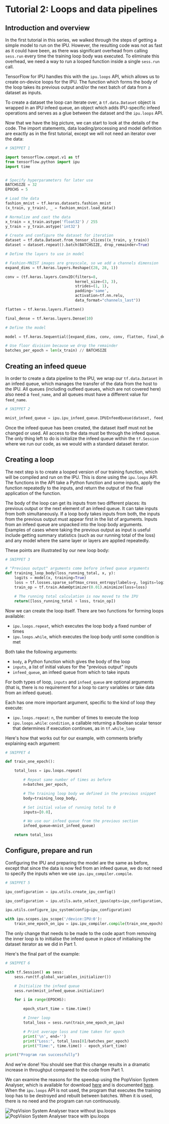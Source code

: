 # Tutorial 2: Loops and data pipelines

## Introduction and overview

In the first tutorial in this series, we walked through the steps of getting a simple model to run on the IPU. However, the resulting code was not as fast as it could have been, as there was significant overhead from calling `sess.run` every time the training loop body was executed. To eliminate this overhead, we need a way to run a looped function inside a single `sess.run` call.

TensorFlow for IPU handles this with the `ipu.loops` API, which allows us to create on-device loops for the IPU. The function which forms the body of the loop takes its previous output and/or the next batch of data from a dataset as inputs. 

To create a dataset the loop can iterate over, a `tf.data.Dataset` object is wrapped in an IPU infeed queue, an object which adds IPU-specific infeed operations and serves as a glue between the dataset and the `ipu.loops` API.

Now that we have the big picture, we can start to look at the details of the code. The import statements, data loading/processing and model definition are exactly as in the first tutorial, except we will not need an iterator over the data:

```python
# SNIPPET 1

import tensorflow.compat.v1 as tf
from tensorflow.python import ipu
import time


# Specify hyperparameters for later use
BATCHSIZE = 32
EPOCHS = 5

# Load the data
fashion_mnist = tf.keras.datasets.fashion_mnist
(x_train, y_train), _ = fashion_mnist.load_data()

# Normalize and cast the data
x_train = x_train.astype('float32') / 255
y_train = y_train.astype('int32')

# Create and configure the dataset for iteration
dataset = tf.data.Dataset.from_tensor_slices((x_train, y_train))
dataset = dataset.repeat().batch(BATCHSIZE, drop_remainder=True)

# Define the layers to use in model

# Fashion-MNIST images are greyscale, so we add a channels dimension
expand_dims = tf.keras.layers.Reshape((28, 28, 1))

conv = (tf.keras.layers.Conv2D(filters=8,
                               kernel_size=(3, 3),
                               strides=(1, 1),
                               padding='same',
                               activation=tf.nn.relu,
                               data_format="channels_last"))

flatten = tf.keras.layers.Flatten()

final_dense = tf.keras.layers.Dense(10)

# Define the model

model = tf.keras.Sequential([expand_dims, conv, conv, flatten, final_dense])

# Use floor division because we drop the remainder
batches_per_epoch = len(x_train) // BATCHSIZE
```

## Creating an infeed queue

In order to create a data pipeline to the IPU, we wrap our `tf.data.Dataset` in an infeed queue, which manages the transfer of the data from the host to the IPU. All queues (including outfeed queues, which are not covered here) also need a `feed_name`, and all queues must have a different value for `feed_name`.

```python
# SNIPPET 2

mnist_infeed_queue = ipu.ipu_infeed_queue.IPUInfeedQueue(dataset, feed_name="mnist_data")
```

Once the infeed queue has been created, the dataset itself must not be changed or used. All access to the data must be through the infeed queue. The only thing left to do is initialize the infeed queue within the `tf.Session` where we run our code, as we would with a standard dataset iterator.


## Creating a loop

The next step is to create a looped version of our training function, which will be compiled and run on the IPU. This is done using the `ipu.loops` API. The functions in the API take a Python function and some inputs, apply the function repeatedly to the inputs, and return the output of the final application of the function.

The body of the loop can get its inputs from two different places: its previous output or the next element of an infeed queue. It can take inputs from both simultaneously. If a loop body takes inputs from both, the inputs from the previous output must appear first in the list of arguments. Inputs from an infeed queue are unpacked into the loop body arguments. Examples of cases where taking the previous output as input is useful include getting summary statistics (such as our running total of the loss) and any model where the same layer or layers are applied repeatedly.

These points are illustrated by our new loop body:

```python
# SNIPPET 3

# "Previous output" arguments come before infeed queue arguments
def training_loop_body(loss_running_total, x, y):
    logits = model(x, training=True)
    loss = tf.losses.sparse_softmax_cross_entropy(labels=y, logits=logits)
    train_op = tf.train.AdamOptimizer(0.01).minimize(loss=loss)

    # The running total calculation is now moved to the IPU
    return([loss_running_total + loss, train_op])
```



Now we can create the loop itself. There are two functions for forming loops available: 
- `ipu.loops.repeat`, which executes the loop body a fixed number of times
- `ipu.loops.while`, which executes the loop body until some condition is met

Both take the following arguments:

- `body`, a Python function which gives the body of the loop
- `inputs`, a list of initial values for the "previous output" inputs
- `infeed_queue`, an infeed queue from which to take inputs

For both types of loop, `inputs` and `infeed_queue` are optional arguments (that is, there is no requirement for a loop to carry variables or take data from an infeed queue). 

Each has one more important argument, specific to the kind of loop they execute:

- `ipu.loops.repeat`: `n`, the number of times to execute the loop
- `ipu.loops.while`: `condition`, a callable returning a Boolean scalar tensor that determines if execution continues, as in `tf.while_loop`

Here's how that works out for our example, with comments briefly explaining each argument:

```python
# SNIPPET 4

def train_one_epoch():

    total_loss = ipu.loops.repeat(

        # Repeat same number of times as before
        n=batches_per_epoch,

        # The training loop body we defined in the previous snippet
        body=training_loop_body,

        # Set initial value of running total to 0
        inputs=[0.0],

        # We use our infeed queue from the previous section
        infeed_queue=mnist_infeed_queue)

    return total_loss
```  

## Configure, prepare and run

Configuring the IPU and preparing the model are the same as before, except that since the data is now fed from an infeed queue, we do not need to specify the inputs when we use `ipu.ipu_compiler.compile`.


```python
# SNIPPET 5

ipu_configuration = ipu.utils.create_ipu_config()

ipu_configuration = ipu.utils.auto_select_ipus(opts=ipu_configuration, num_ipus=1)

ipu.utils.configure_ipu_system(config=ipu_configuration)

with ipu.scopes.ipu_scope('/device:IPU:0'):
    train_one_epoch_on_ipu = ipu.ipu_compiler.compile(train_one_epoch)
```

The only change that needs to be made to the code apart from removing the inner loop is to initialise the infeed queue in place of initialising the dataset iterator as we did in Part 1. 

Here's the final part of the example:

```python
# SNIPPET 6

with tf.Session() as sess:
    sess.run(tf.global_variables_initializer())

    # Initialize the infeed queue
    sess.run(mnist_infeed_queue.initializer)

    for i in range(EPOCHS):

        epoch_start_time = time.time()

        # Inner loop
        total_loss = sess.run(train_one_epoch_on_ipu)

        # Print average loss and time taken for epoch
        print('\n', end='')
        print("Loss:", total_loss[0]/batches_per_epoch)
        print("Time:", time.time() - epoch_start_time)

print("Program ran successfully")
```

And we're done! You should see that this change results in a dramatic increase in throughput compared to the code from Part 1.

We can examine the reasons for the speedup using the PopVision System Analyser, which is available for download [here](https://downloads.graphcore.ai/) and is documented [here](https://docs.graphcore.ai/projects/graphcore-popvision-user-guide/en/latest/system/system.html). When the `ipu.loops` API is not used, the program that executes the training loop has to be destroyed and rebuilt between batches. When it is used, there is no need and the program can run continuously.

![PopVision System Analyser trace without `ipu.loops`](system_trace_without_ipu_loops.png)
![PopVision System Analyser trace with `ipu.loops`](system_trace_with_ipu_loops.png)


